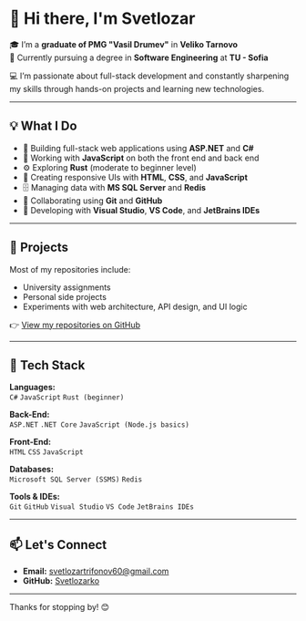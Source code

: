 # 👋 Hi there, I'm Svetlozar

🎓 I’m a **graduate of PMG "Vasil Drumev"** in **Veliko Tarnovo**  
📘 Currently pursuing a degree in **Software Engineering** at **TU - Sofia**

💻 I’m passionate about full-stack development and constantly sharpening my skills through hands-on projects and learning new technologies.

---

## 💡 What I Do

- 💼 Building full-stack web applications using **ASP.NET** and **C#**
- 🧰 Working with **JavaScript** on both the front end and back end
- ⚙️ Exploring **Rust** (moderate to beginner level)
- 🎨 Creating responsive UIs with **HTML**, **CSS**, and **JavaScript**
- 🗄 Managing data with **MS SQL Server** and **Redis**
- 🔄 Collaborating using **Git** and **GitHub**
- 🧪 Developing with **Visual Studio**, **VS Code**, and **JetBrains IDEs**

---

## 📌 Projects

Most of my repositories include:
- University assignments  
- Personal side projects  
- Experiments with web architecture, API design, and UI logic  

👉 [View my repositories on GitHub](https://github.com/Svetlozarko?tab=repositories)

---

## 🔧 Tech Stack

**Languages:**  
`C#` `JavaScript` `Rust (beginner)`  

**Back-End:**  
`ASP.NET` `.NET Core` `JavaScript (Node.js basics)`  

**Front-End:**  
`HTML` `CSS` `JavaScript`  

**Databases:**  
`Microsoft SQL Server (SSMS)` `Redis`  

**Tools & IDEs:**  
`Git` `GitHub` `Visual Studio` `VS Code` `JetBrains IDEs`

---

## 📫 Let's Connect

- **Email:** svetlozartrifonov60@gmail.com  
- **GitHub:** [Svetlozarko](https://github.com/Svetlozarko)

---

Thanks for stopping by! 😊
